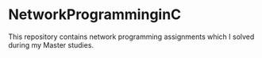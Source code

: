 # NetworkProgramminginC
This repository contains network programming assignments which I solved during my Master studies.
